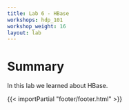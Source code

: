 ```yaml
---
title: Lab 6 - HBase
workshops: hdp_101
workshop_weight: 16
layout: lab
---
```


# Summary
In this lab we learned about HBase.

{{< importPartial "footer/footer.html" >}}
